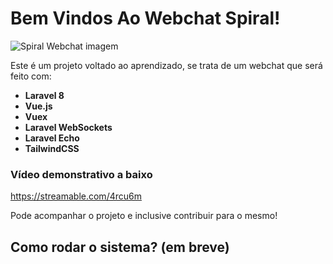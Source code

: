 # Bem Vindos Ao Webchat Spiral!

![Spiral Webchat imagem](https://i.ibb.co/1v1HRF0/spiral-webchat7.png)

Este é um projeto voltado ao aprendizado, se trata de um webchat que será feito com: 
- **Laravel 8**
- **Vue.js**
- **Vuex**
- **Laravel WebSockets**
- **Laravel Echo**
- **TailwindCSS**

### Vídeo demonstrativo a baixo

https://streamable.com/4rcu6m

Pode acompanhar o projeto e inclusive contribuir para o mesmo!

## Como rodar o sistema? (em breve)
